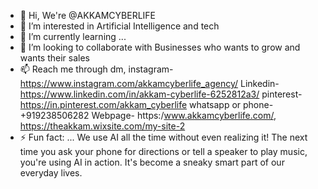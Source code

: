 - 👋 Hi, We're @AKKAMCYBERLIFE
- 👀 I’m interested in Artificial Intelligence and tech
- 🌱 I’m currently learning ...
- 💞️ I’m looking to collaborate with Businesses who wants to grow and wants their sales
- 📫 Reach me through dm,
instagram- https://www.instagram.com/akkamcyberlife_agency/
Linkedin- https://www.linkedin.com/in/akkam-cyberlife-6252812a3/
pinterest- https://in.pinterest.com/akkam_cyberlife
whatsapp or phone- +919238506282
Webpage- https:/www.akkamcyberlife.com/, https://theakkam.wixsite.com/my-site-2
- ⚡ Fun fact: ...  We use AI all the time without even realizing it!  The next time you ask your phone for directions or tell a speaker to play music, you're using AI in action.  It's become a sneaky smart part of our everyday lives.
  
<!---
AKKAMCYBERLIFE/AKKAMCYBERLIFE is a ✨ special ✨ repository because its `README.md` (this file) appears on your GitHub profile.
You can click the Preview link to take a look at your changes.
--->

